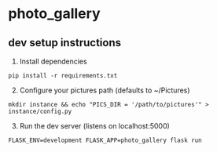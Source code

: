 photo_gallery
=============

dev setup instructions
----------------------

1. Install dependencies

`pip install -r requirements.txt`

2. Configure your pictures path (defaults to ~/Pictures)

`mkdir instance && echo "PICS_DIR = '/path/to/pictures'" > instance/config.py`

3. Run the dev server (listens on localhost:5000)

`FLASK_ENV=development FLASK_APP=photo_gallery flask run`
